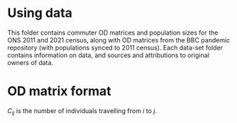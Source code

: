 # Using data
This folder contains commuter OD matrices and population sizes for the ONS 2011 and 2021 census, along with OD matrices from the BBC pandemic repository (with populations synced to 2011 census).
Each data-set folder contains information on data, and sources and attributions to original owners of data.

# OD matrix format 
$C_{ij}$ is the number of individuals travelling from $i$ to $j$.

